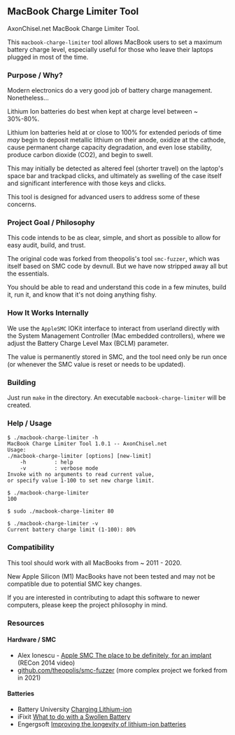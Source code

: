 ## MacBook Charge Limiter Tool

AxonChisel.net MacBook Charge Limiter Tool.

This `macbook-charge-limiter` tool allows MacBook users to set a maximum
battery charge level, especially useful for those who leave their laptops
plugged in most of the time.


### Purpose / Why?

Modern electronics do a very good job of battery charge management.
Nonetheless...

Lithium Ion batteries do best when kept at charge level between ~ 30%-80%.

Lithium Ion batteries held at or close to 100% for extended periods of time
*may* begin to deposit metallic lithium on their anode, oxidize at the cathode,
cause permanent charge capacity degradation, and even lose stability,
produce carbon dioxide (CO2), and begin to swell.

This may initially be detected as altered feel (shorter travel) on the 
laptop's space bar and trackpad clicks, and ultimately as swelling of the
case itself and significant interference with those keys and clicks.

This tool is designed for advanced users to address some of these concerns.


### Project Goal / Philosophy

This code intends to be as clear, simple, and short as possible to allow for
easy audit, build, and trust. 

The original code was forked from theopolis's tool `smc-fuzzer`, 
which was itself based on SMC code by devnull.
But we have now stripped away all but the essentials.

You should be able to read and understand this code in a few minutes,
build it, run it, and know that it's not doing anything fishy.


### How It Works Internally

We use the `AppleSMC` IOKit interface to interact from userland directly
with the System Management Controller (Mac embedded controllers),
where we adjust the Battery Charge Level Max (BCLM) parameter.

The value is permanently stored in SMC, and the tool need only be run
once (or whenever the SMC value is reset or needs to be updated).


### Building

Just run `make` in the directory. An executable `macbook-charge-limiter` will be created.


### Help / Usage

```
$ ./macbook-charge-limiter -h
MacBook Charge Limiter Tool 1.0.1 -- AxonChisel.net
Usage:
./macbook-charge-limiter [options] [new-limit]
    -h         : help
    -v         : verbose mode
Invoke with no arguments to read current value,
or specify value 1-100 to set new charge limit.
```

```
$ ./macbook-charge-limiter
100
 ```

```
$ sudo ./macbook-charge-limiter 80
 ```

```
$ ./macbook-charge-limiter -v
Current battery charge limit (1-100): 80%
 ```


### Compatibility

This tool should work with all MacBooks from ~ 2011 - 2020.

New Apple Silicon (M1) MacBooks have not been tested and may not be 
compatible due to potential SMC key changes.  

If you are interested in contributing to adapt this software to newer
computers, please keep the project philosophy in mind.


### Resources

#### Hardware / SMC

- Alex Ionescu - [Apple SMC The place to be definitely, for an implant](https://www.youtube.com/watch?v=nSqpinjjgmg) (RECon 2014 video)
- [github.com/theopolis/smc-fuzzer](https://github.com/theopolis/smc-fuzzer) (more complex project we forked from in 2021)

#### Batteries

- Battery University [Charging Lithium-ion](https://batteryuniversity.com/learn/article/charging_lithium_ion_batteries)
- iFixit [What to do with a Swollen Battery](https://www.ifixit.com/Wiki/What_to_do_with_a_swollen_battery)
- Engergsoft [Improving the longevity of lithium-ion batteries](https://energsoft.com/blog/f/improving-longevity-of-lithium-ion-batteries)

